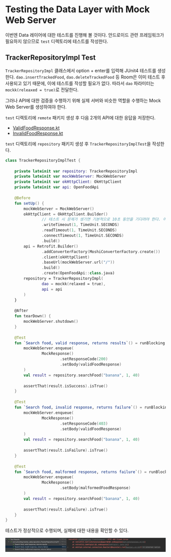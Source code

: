 # Testing the Data Layer with Mock Web Server

이번엔 Data 레이어에 대한 테스트를 진행해 볼 것이다. 안드로이드 관련 프레임워크가 필요하지 않으므로 `test` 디렉토리에 테스트를 작성한다.

## TrackerRepositoryImpl Test

`TrackerRepositoryImpl` 클래스에서 option + enter를 입력해 JUnit4 테스트를 생성한다. `dao.insertTrackedFood`, `dao.deleteTrackedFood` 등
Room은 이미 테스트 후 사용되고 있기 때문에, 이에 테스트를 작성할 필요가 없다. 따라서 `dao` 파라미터는 `mockk(releaxed = true)`로 전달한다.

그러나 API에 대한 검증을 수행하기 위해 실제 서버와 비슷한 역할을 수행하는 Mock Web Server를 생성하여야 한다.

`test` 디렉토리에 `remote` 패키지 생성 후 다음 2개의 API에 대한 응답을 저장한다.

* [ValidFoodResponse.kt](res/ValidFoodResponse.kt)
* [InvalidFoodResponse.kt](res/InvalidFoodResponse.kt)

`test` 디렉토리에 `repository` 패키지 생성 후 `TrackerRepositoryImplTest`을 작성한다.

```kotlin
class TrackerRepositoryImplTest {

    private lateinit var repository: TrackerRepositoryImpl
    private lateinit var mockWebServer: MockWebServer
    private lateinit var okHttpClient: OkHttpClient
    private lateinit var api: OpenFoodApi

    @Before
    fun setUp() {
        mockWebServer = MockWebServer()
        okHttpClient = OkHttpClient.Builder()
                // 테스트 시 문제가 생기면 기본적으로 10초 동안을 기다려야 한다. 이를 회피하기 위해 1초로 변경한다.
                .writeTimeout(1, TimeUnit.SECONDS)
                .readTimeout(1, TimeUnit.SECONDS)
                .connectTimeout(1, TimeUnit.SECONDS)
                .build()
        api = Retrofit.Builder()
                .addConverterFactory(MoshiConverterFactory.create())
                .client(okHttpClient)
                .baseUrl(mockWebServer.url("/"))
                .build()
                .create(OpenFoodApi::class.java)
        repository = TrackerRepositoryImpl(
                dao = mockk(relaxed = true),
                api = api
        )
    }

    @After
    fun tearDown() {
        mockWebServer.shutdown()
    }

    @Test
    fun `Search food, valid response, returns results`() = runBlocking {
        mockWebServer.enqueue(
                MockResponse()
                        .setResponseCode(200)
                        .setBody(validFoodResponse)
        )
        val result = repository.searchFood("banana", 1, 40)

        assertThat(result.isSuccess).isTrue()
    }

    @Test
    fun `Search food, invalid response, returns failure`() = runBlocking {
        mockWebServer.enqueue(
                MockResponse()
                        .setResponseCode(403)
                        .setBody(validFoodResponse)
        )
        val result = repository.searchFood("banana", 1, 40)

        assertThat(result.isFailure).isTrue()
    }

    @Test
    fun `Search food, malformed response, returns failure`() = runBlocking {
        mockWebServer.enqueue(
                MockResponse()
                        .setBody(malformedFoodResponse)
        )
        val result = repository.searchFood("banana", 1, 40)

        assertThat(result.isFailure).isTrue()
    }
}
```

테스트가 정상적으로 수행되며, 실패에 대한 내용을 확인할 수 있다.

<div align="center">
<img src="img/test.png">
</div>